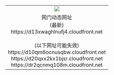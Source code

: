 ﻿<table>
  <tr></tr>
  <tr><td colspan=2 align=center><img src="https://d13xwaghlnufj4.cloudfront.net/Up/oGate.jpg" /></td></tr>
  <tr><td colspan=2 align=center>网门动态网址<br/>(最新)
<br>https://d13xwaghlnufj4.cloudfront.net
<br/><br/>(以下网址可能失效)
<br>https://d10qm6ocnusqbw.cloudfront.net
<br>https://d20qxx2kx1bjsr.cloudfront.net
<br>https://dr2qcnmq108m.cloudfront.net
    </td>
  </tr>
</table>
